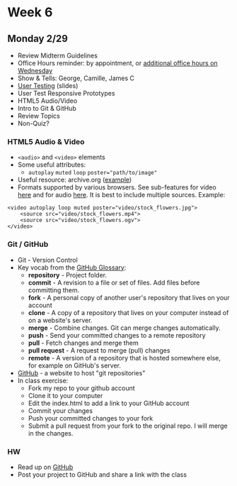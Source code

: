 # Week 6


## Monday 2/29
* Review Midterm Guidelines
* Office Hours reminder: by appointment, or [additional office hours on Wednesday](https://calendar.google.com/calendar/selfsched?sstoken=UUNfTDZzX1BtWUJxfGRlZmF1bHR8NWQxNmRiM2JiYTc4OTIwOGU5MTQ1MzFiNjBhOWFiZDg)
* Show & Tells: George, Camille, James C
* [User Testing](https://slides.com/jasonsigal/user-centered-design) (slides)
* User Test Responsive Prototypes
* HTML5 Audio/Video
* Intro to Git & GitHub
* Review Topics
* Non-Quiz?


### HTML5 Audio & Video
* `<audio>` and `<video>` elements
* Some useful attributes:
    * `autoplay` `muted` `loop` `poster="path/to/image"`
* Useful resource: archive.org ([example](https://archive.org/details/20130601014733))
* Formats supported by various browsers. See sub-features for video [here](http://caniuse.com/#feat=video) and for audio [here](http://caniuse.com/#feat=audio). It is best to include multiple sources. Example:
```
<video autoplay loop muted poster="video/stock_flowers.jpg">
    <source src="video/stock_flowers.mp4">
    <source src="video/stock_flowers.ogv">
</video>
```

### Git / GitHub
* Git - Version Control
* Key vocab from the [GitHub Glossary](https://help.github.com/articles/github-glossary/#branch): 
  * **repository** - Project folder.
  * **commit** - A revision to a file or set of files. Add files before committing them.
  * **fork** - A personal copy of another user's repository that lives on your account
  * **clone** - A copy of a repository that lives on your computer instead of on a website's server.
  * **merge** - Combine changes. Git can merge changes automatically.
  * **push** - Send your committed changes to a remote repository
  * **pull** - Fetch changes and merge them
  * **pull request** - A request to merge (pull) changes
  * **remote** - A version of a repository that is hosted somewhere else, for example on GitHub's server.
* [GitHub](http://github.com) - a website to host "git repositories"
* In class exercise:
  * Fork my repo to your github account
  * Clone it to your computer
  * Edit the index.html to add a link to your GitHub account
  * Commit your changes
  * Push your committed changes to your fork
  * Submit a pull request from your fork to the original repo. I will merge in the changes.




### HW
* Read up on [GitHub](https://guides.github.com/)
* Post your project to GitHub and share a link with the class
